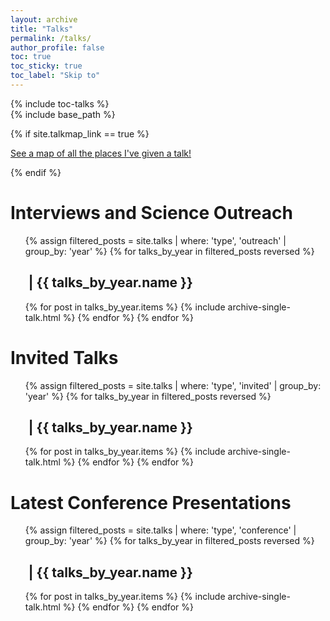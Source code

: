 ```yaml
---
layout: archive
title: "Talks"
permalink: /talks/
author_profile: false
toc: true
toc_sticky: true
toc_label: "Skip to"
---
```


<div class="sidebar sticky" style="width=250px;"><!--<div style="width=150px;float=left;margin-top:200px;position:relative;">-->
{% include toc-talks %}
</div>

<div class="archive">
{% include base_path %}

{% if site.talkmap_link == true %}
<p><a href="/talks/talkmap.html">See a map of all the places I've given a talk!</a></p>
{% endif %}

<h1 id="toc-outreach">Interviews and Science Outreach</h1>
<ul>
{% assign filtered_posts = site.talks | where: 'type', 'outreach' | group_by: 'year' %}
{% for talks_by_year in filtered_posts reversed %}
  <h2 id="toc-outreach-{{ talks_by_year.name }}"><i class="fa fa-clock-o" aria-hidden="true"></i>&nbsp;|&nbsp;{{ talks_by_year.name }}</h2>
  {% for post in talks_by_year.items %}
    {% include archive-single-talk.html %}
  {% endfor %}
{% endfor %}
</ul>


<h1 id="toc-invited">Invited Talks</h1>
<ul>
{% assign filtered_posts = site.talks | where: 'type', 'invited' | group_by: 'year' %}
{% for talks_by_year in filtered_posts reversed %}
  <h2 id="toc-invited-{{ talks_by_year.name }}"><i class="fa fa-clock-o" aria-hidden="true"></i>&nbsp;|&nbsp;{{ talks_by_year.name }}</h2>
  {% for post in talks_by_year.items %}
    {% include archive-single-talk.html %}
  {% endfor %}
{% endfor %}
</ul>

<h1 id="toc-conference">Latest Conference Presentations</h1>
<ul>
{% assign filtered_posts = site.talks | where: 'type', 'conference' | group_by: 'year' %}
{% for talks_by_year in filtered_posts reversed %}
  <h2 id="toc-conference-{{ talks_by_year.name }}"><i class="fa fa-clock-o" aria-hidden="true"></i>&nbsp;|&nbsp;{{ talks_by_year.name }}</h2>
  {% for post in talks_by_year.items %}
    {% include archive-single-talk.html %}
  {% endfor %}
{% endfor %}
</ul>
</div>